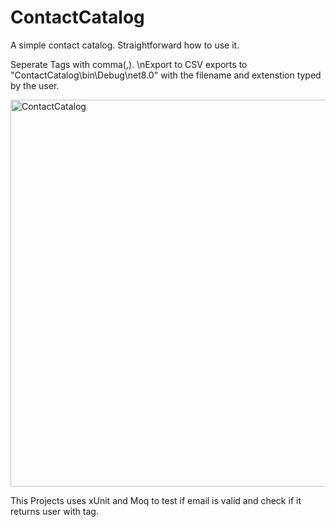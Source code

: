 # ContactCatalog
A simple contact catalog. Straightforward how to use it.

Seperate Tags with comma(,).
\nExport to CSV exports to "ContactCatalog\bin\Debug\net8.0" with the filename and extenstion typed by the user.

<img width="1103" height="619" alt="ContactCatalog" src="https://github.com/user-attachments/assets/ba0d575e-c2c5-4f29-825d-151907ba5d91" />


This Projects uses xUnit and Moq to test if email is valid and check if it returns user with tag.
